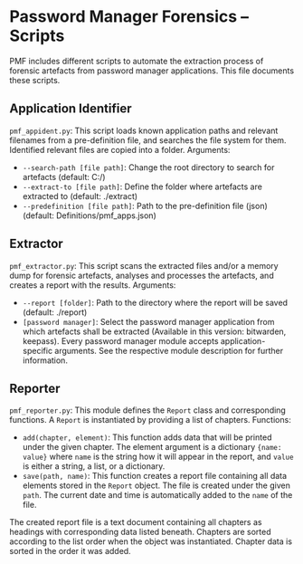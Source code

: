 # Password Manager Forensics – Scripts
PMF includes different scripts to automate the extraction process of forensic artefacts from password manager applications. This file documents these scripts.

## Application Identifier
`pmf_appident.py`: This script loads known application paths and relevant filenames from a pre-definition file, and searches the file system for them. Identified relevant files are copied into a folder. Arguments:

- `--search-path [file path]`: Change the root directory to search for artefacts (default: C:/)
- `--extract-to [file path]`: Define the folder where artefacts are extracted to (default: ./extract)
- `--predefinition [file path]`: Path to the pre-definition file (json) (default: Definitions/pmf_apps.json)

## Extractor
`pmf_extractor.py`: This script scans the extracted files and/or a memory dump for forensic artefacts, analyses and processes the artefacts, and creates a report with the results. Arguments:

- `--report [folder]`: Path to the directory where the report will be saved (default: ./report)
- `[password manager]`: Select the password manager application from which artefacts shall be extracted (Available in this version: bitwarden, keepass). Every password manager module accepts application-specific arguments. See the respective module description for further information.

## Reporter
`pmf_reporter.py`: This module defines the `Report` class and corresponding functions. A `Report` is instantiated by providing a list of chapters. Functions:

- `add(chapter, element)`: This function adds data that will be printed under the given chapter. The element argument is a dictionary `{name: value}` where `name` is the string how it will appear in the report, and `value` is either a string, a list, or a dictionary.
- `save(path, name)`: This function creates a report file containing all data elements stored in the `Report` object. The file is created under the given `path`. The current date and time is automatically added to the `name` of the file.

The created report file is a text document containing all chapters as headings with corresponding data listed beneath. Chapters are sorted according to the list order when the object was instantiated. Chapter data is sorted in the order it was added.